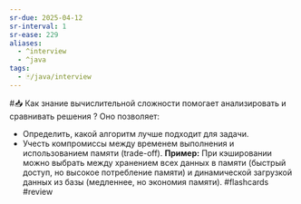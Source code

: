 ```yaml
---
sr-due: 2025-04-12
sr-interval: 1
sr-ease: 229
aliases:
  - ^interview
  - ^java
tags:
  - 🃏/java/interview
---
```

#📥 
Как знание вычислительной сложности помогает анализировать и сравнивать решения
?
Оно позволяет:
- Определить, какой алгоритм лучше подходит для задачи.
- Учесть компромиссы между временем выполнения и использованием памяти (trade-off).
**Пример:** При кэшировании можно выбрать между хранением всех данных в памяти (быстрый доступ, но высокое потребление памяти) и динамической загрузкой данных из базы (медленнее, но экономия памяти).
#flashcards
#review
<!--SR:!2025-04-12,1,230--> 